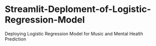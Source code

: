 # Streamlit-Deploment-of-Logistic-Regression-Model
Deploying Logistic Regression Model for Music and Mental Health Prediction
